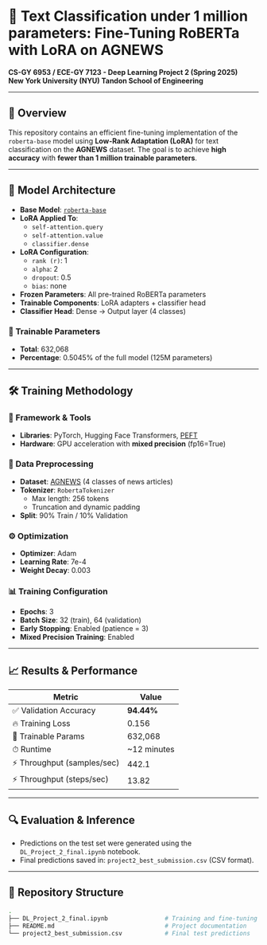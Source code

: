 # 📰 Text Classification under 1 million parameters: Fine-Tuning RoBERTa with LoRA on AGNEWS

**CS-GY 6953 / ECE-GY 7123 - Deep Learning Project 2 (Spring 2025)**  
**New York University (NYU) Tandon School of Engineering**

---

## 📌 Overview

This repository contains an efficient fine-tuning implementation of the `roberta-base` model using **Low-Rank Adaptation (LoRA)** for text classification on the **AGNEWS** dataset. The goal is to achieve **high accuracy** with **fewer than 1 million trainable parameters**.

---

## 🧠 Model Architecture

- **Base Model**: [`roberta-base`](https://huggingface.co/roberta-base)
- **LoRA Applied To**:
  - `self-attention.query`
  - `self-attention.value`
  - `classifier.dense`
- **LoRA Configuration**:
  - `rank (r)`: 1
  - `alpha`: 2
  - `dropout`: 0.5
  - `bias`: none
- **Frozen Parameters**: All pre-trained RoBERTa parameters
- **Trainable Components**: LoRA adapters + classifier head
- **Classifier Head**: Dense → Output layer (4 classes)

### 🔢 Trainable Parameters
- **Total**: 632,068  
- **Percentage**: 0.5045% of the full model (125M parameters)

---

## 🛠️ Training Methodology

### 🧰 Framework & Tools
- **Libraries**: PyTorch, Hugging Face Transformers, [PEFT](https://github.com/huggingface/peft)
- **Hardware**: GPU acceleration with **mixed precision** (fp16=True)

### 🧼 Data Preprocessing
- **Dataset**: [AGNEWS](https://huggingface.co/datasets/ag_news) (4 classes of news articles)
- **Tokenizer**: `RobertaTokenizer`
  - Max length: 256 tokens
  - Truncation and dynamic padding
- **Split**: 90% Train / 10% Validation

### ⚙️ Optimization
- **Optimizer**: Adam
- **Learning Rate**: 7e-4
- **Weight Decay**: 0.003

### 📊 Training Configuration
- **Epochs**: 3
- **Batch Size**: 32 (train), 64 (validation)
- **Early Stopping**: Enabled (patience = 3)
- **Mixed Precision Training**: Enabled

---

## 📈 Results & Performance

| Metric                  | Value         |
|------------------------|---------------|
| ✅ Validation Accuracy | **94.44%**    |
| 🔥 Training Loss       | 0.156         |
| 🧮 Trainable Params    | 632,068       |
| ⏱ Runtime              | ~12 minutes   |
| ⚡ Throughput (samples/sec) | 442.1   |
| ⚡ Throughput (steps/sec)   | 13.82   |

---

## 🔍 Evaluation & Inference

- Predictions on the test set were generated using the `DL_Project_2_final.ipynb` notebook.
- Final predictions saved in: `project2_best_submission.csv` (CSV format).

---

## 📂 Repository Structure

```bash
.
├── DL_Project_2_final.ipynb                # Training and fine-tuning script with LoRA
├── README.md                               # Project documentation
└── project2_best_submission.csv            # Final test predictions
